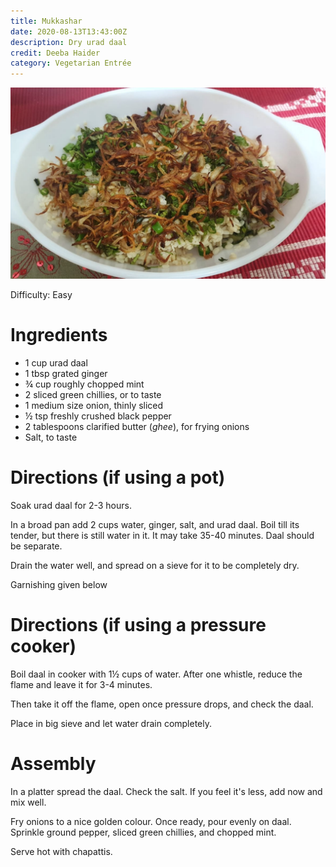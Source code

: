 ```yaml
---
title: Mukkashar
date: 2020-08-13T13:43:00Z
description: Dry urad daal
credit: Deeba Haider
category: Vegetarian Entrée
---
```


![mukkashar](mukkashar.jpeg)

Difficulty: Easy  

# Ingredients
* 1 cup urad daal
* 1 tbsp grated ginger 
* ¾ cup roughly chopped mint 
* 2 sliced green chillies, or to taste
* 1 medium size onion, thinly sliced 
* ½ tsp freshly crushed black pepper 
* 2 tablespoons clarified butter (_ghee_), for frying onions
* Salt, to taste

# Directions (if using a pot)
Soak urad daal for 2-3 hours.

In a broad pan add 2 cups water, ginger, salt, and urad daal. Boil till its tender, but there is still water in it. It may take 35-40 minutes. Daal should be separate.

Drain the water well, and spread on a sieve for it to be completely dry.

Garnishing given below

# Directions (if using a pressure cooker)
Boil daal in cooker with 1½ cups of water. After one whistle, reduce the flame and leave it for 3-4 minutes. 

Then take it off the flame, open once pressure drops, and check the daal.

Place in big sieve and let water drain completely. 

# Assembly 

In a platter spread the daal. Check the salt. If you feel it's less, add now and mix well.

Fry onions to a nice golden colour. Once ready, pour evenly on daal. Sprinkle ground pepper, sliced green chillies, and chopped mint. 

Serve hot with chapattis.
